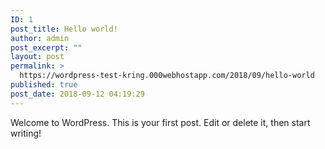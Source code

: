 ```yaml
---
ID: 1
post_title: Hello world!
author: admin
post_excerpt: ""
layout: post
permalink: >
  https://wordpress-test-kring.000webhostapp.com/2018/09/hello-world
published: true
post_date: 2018-09-12 04:19:29
---
```

Welcome to WordPress. This is your first post. Edit or delete it, then start writing!
